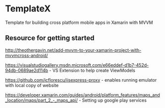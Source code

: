 # TemplateX
Template for building cross platform mobile apps in Xamarin with MVVM

## Resource for getting started
http://theothergavin.net/add-mvvm-to-your-xamarin-project-with-mvvmcross-android/

https://visualstudiogallery.msdn.microsoft.com/e66eddef-d1b7-452d-94db-0689ae2d114b - VS Extension to help create ViewModels

https://github.com/icflorescu/iisexpress-proxy - enables running emulator with local copy of website

https://developer.xamarin.com/guides/android/platform_features/maps_and_location/maps/part_2_-_maps_api/ - Setting up google play services 
